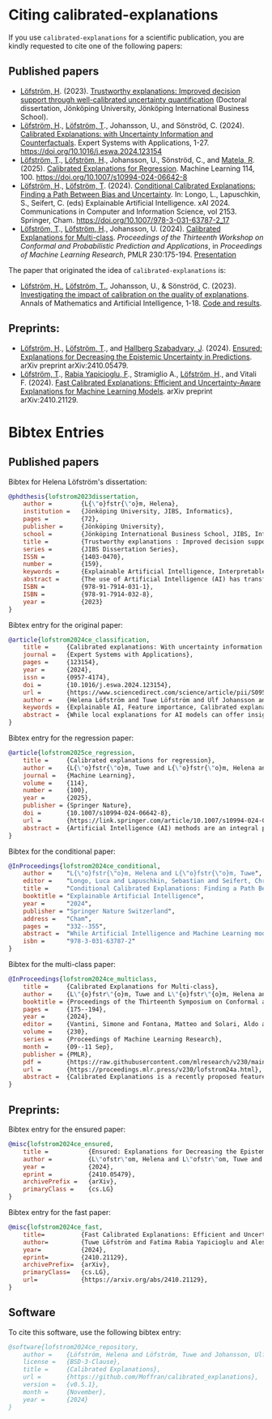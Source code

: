 # Citing calibrated-explanations

If you use `calibrated-explanations` for a scientific publication, you are kindly requested to cite one of the following papers:
## Published papers
- [Löfström, H](https://github.com/Moffran). (2023). [Trustworthy explanations: Improved decision support through well-calibrated uncertainty quantification](https://www.diva-portal.org/smash/record.jsf?pid=diva2%3A1810440&dswid=6197) (Doctoral dissertation, Jönköping University, Jönköping International Business School).
- [Löfström, H](https://github.com/Moffran)., [Löfström, T](https://github.com/tuvelofstrom)., Johansson, U., and Sönströd, C. (2024). [Calibrated Explanations: with Uncertainty Information and Counterfactuals](https://doi.org/10.1016/j.eswa.2024.123154). Expert Systems with Applications, 1-27. https://doi.org/10.1016/j.eswa.2024.123154
- [Löfström, T](https://github.com/tuvelofstrom)., [Löfström, H](https://github.com/Moffran)., Johansson, U., Sönströd, C., and [Matela, R](https://github.com/rudymatela). (2025). [Calibrated Explanations for Regression](https://doi.org/10.1007/s10994-024-06642-8). Machine Learning 114, 100. https://doi.org/10.1007/s10994-024-06642-8
- [Löfström, H](https://github.com/Moffran)., [Löfström, T](https://github.com/tuvelofstrom). (2024). [Conditional Calibrated Explanations: Finding a Path Between Bias and Uncertainty](https://doi.org/10.1007/978-3-031-63787-2_17). In: Longo, L., Lapuschkin, S., Seifert, C. (eds) Explainable Artificial Intelligence. xAI 2024. Communications in Computer and Information Science, vol 2153. Springer, Cham. https://doi.org/10.1007/978-3-031-63787-2_17
- [Löfström, T](https://github.com/tuvelofstrom)., [Löfström, H](https://github.com/Moffran)., Johansson, U. (2024). [Calibrated Explanations for Multi-class](https://raw.githubusercontent.com/mlresearch/v230/main/assets/lofstrom24a/lofstrom24a.pdf). <i>Proceedings of the Thirteenth Workshop on Conformal and Probabilistic Prediction and Applications</i>, in <i>Proceedings of Machine Learning Research</i>, PMLR 230:175-194. [Presentation](https://copa-conference.com/presentations/Lofstrom.pdf)

The paper that originated the idea of `calibrated-explanations` is:

- [Löfström, H.](https://github.com/Moffran), [Löfström, T.](https://github.com/tuvelofstrom), Johansson, U., & Sönströd, C. (2023). [Investigating the impact of calibration on the quality of explanations](https://link.springer.com/article/10.1007/s10472-023-09837-2). Annals of Mathematics and Artificial Intelligence, 1-18. [Code and results](https://github.com/tuvelofstrom/calibrating-explanations).

## Preprints:
- [Löfström, H](https://github.com/Moffran)., [Löfström, T](https://github.com/tuvelofstrom)., and [Hallberg Szabadvary, J](https://github.com/egonmedhatten). (2024). [Ensured: Explanations for Decreasing the Epistemic Uncertainty in Predictions](https://arxiv.org/abs/2410.05479). arXiv preprint arXiv:2410.05479.
- [Löfström, T](https://github.com/tuvelofstrom)., [Rabia Yapicioglu, F](https://github.com/rabia174)., Stramiglio A., [Löfström, H](https://github.com/Moffran)., and Vitali F. (2024). [Fast Calibrated Explanations: Efficient and Uncertainty-Aware Explanations for Machine Learning Models](https://arxiv.org/abs/2410.21129). arXiv preprint arXiv:2410.21129.

# Bibtex Entries
## Published papers

Bibtex for Helena Löfström's dissertation:

```bibtex
@phdthesis{lofstrom2023dissertation,
	author = 		{L{\"o}fstr{\"o}m, Helena},
	institution = 	{Jönköping University, JIBS, Informatics},
	pages = 		{72},
	publisher = 	{Jönköping University},
	school = 		{Jönköping International Business School, JIBS, Informatics},
	title = 		{Trustworthy explanations : Improved decision support through well-calibrated uncertainty quantification},
	series = 		{JIBS Dissertation Series},
	ISSN = 			{1403-0470},
	number = 		{159},
	keywords = 		{Explainable Artificial Intelligence, Interpretable Machine Learning, Decision Support Systems, Uncertainty Estimation, Explanation Methods},
	abstract = 		{The use of Artificial Intelligence (AI) has transformed fields like disease diagnosis and defence. Utilising sophisticated Machine Learning (ML) models, AI predicts future events based on historical data, introducing complexity that challenges understanding and decision-making. Previous research emphasizes users’ difficulty discerning when to trust predictions due to model complexity, underscoring addressing model complexity and providing transparent explanations as pivotal for facilitating high-quality decisions. Many ML models offer probability estimates for predictions, commonly used in methods providing explanations to guide users on prediction confidence. However, these probabilities often do not accurately reflect the actual distribution in the data, leading to potential user misinterpretation of prediction trustworthiness. Additionally, most explanation methods fail to convey whether the model’s probability is linked to any uncertainty, further diminishing the reliability of the explanations. Evaluating the quality of explanations for decision support is challenging, and although highlighted as essential in research, there are no benchmark criteria for comparative evaluations. This thesis introduces an innovative explanation method that generates reliable explanations, incorporating uncertainty information supporting users in determining when to trust the model’s predictions. The thesis also outlines strategies for evaluating explanation quality and facilitating comparative evaluations. Through empirical evaluations and user studies, the thesis provides practical insights to support decision-making utilising complex ML models. },
	ISBN = 			{978-91-7914-031-1},
	ISBN = 			{978-91-7914-032-8},
	year = 			{2023}
}
```

Bibtex entry for the original paper:

```bibtex
@article{lofstrom2024ce_classification,
	title = 	{Calibrated explanations: With uncertainty information and counterfactuals},
	journal = 	{Expert Systems with Applications},
	pages = 	{123154},
	year = 		{2024},
	issn = 		{0957-4174},
	doi = 		{10.1016/j.eswa.2024.123154},
	url = 		{https://www.sciencedirect.com/science/article/pii/S0957417424000198},
	author = 	{Helena Löfström and Tuwe Löfström and Ulf Johansson and Cecilia Sönströd},
	keywords = 	{Explainable AI, Feature importance, Calibrated explanations, Venn-Abers, Uncertainty quantification, Counterfactual explanations},
	abstract = 	{While local explanations for AI models can offer insights into individual predictions, such as feature importance, they are plagued by issues like instability. The unreliability of feature weights, often skewed due to poorly calibrated ML models, deepens these challenges. Moreover, the critical aspect of feature importance uncertainty remains mostly unaddressed in Explainable AI (XAI). The novel feature importance explanation method presented in this paper, called Calibrated Explanations (CE), is designed to tackle these issues head-on. Built on the foundation of Venn-Abers, CE not only calibrates the underlying model but also delivers reliable feature importance explanations with an exact definition of the feature weights. CE goes beyond conventional solutions by addressing output uncertainty. It accomplishes this by providing uncertainty quantification for both feature weights and the model’s probability estimates. Additionally, CE is model-agnostic, featuring easily comprehensible conditional rules and the ability to generate counterfactual explanations with embedded uncertainty quantification. Results from an evaluation with 25 benchmark datasets underscore the efficacy of CE, making it stand as a fast, reliable, stable, and robust solution.}
}
```

Bibtex entry for the regression paper:

```bibtex
@article{lofstrom2025ce_regression,
	title =		{Calibrated explanations for regression},
	author =	{L{\"o}fstr{\"o}m, Tuwe and L{\"o}fstr{\"o}m, Helena and Johansson, Ulf and S{\"o}nstr{\"o}d, Cecilia and Matela, Rudy},
	journal =	{Machine Learning},
	volume =	{114},
	number =	{100},
	year =		{2025},
	publisher =	{Springer Nature},
	doi = 		{10.1007/s10994-024-06642-8},
	url = 		{https://link.springer.com/article/10.1007/s10994-024-06642-8},
	abstract =  {Artificial Intelligence (AI) methods are an integral part of modern decision support systems. The best-performing predictive models used in AI-based decision support systems lack transparency. Explainable Artificial Intelligence (XAI) aims to create AI systems that can explain their rationale to human users. Local explanations in XAI can provide information about the causes of individual predictions in terms of feature importance. However, a critical drawback of existing local explanation methods is their inability to quantify the uncertainty associated with a feature’s importance. This paper introduces an extension of a feature importance explanation method, Calibrated Explanations, previously only supporting classification, with support for standard regression and probabilistic regression, i.e., the probability that the target is below an arbitrary threshold. The extension for regression keeps all the benefits of Calibrated Explanations, such as calibration of the prediction from the underlying model with confidence intervals, uncertainty quantification of feature importance, and allows both factual and counterfactual explanations. Calibrated Explanations for regression provides fast, reliable, stable, and robust explanations. Calibrated Explanations for probabilistic regression provides an entirely new way of creating probabilistic explanations from any ordinary regression model, allowing dynamic selection of thresholds. The method is model agnostic with easily understood conditional rules. An implementation in Python is freely available on GitHub and for installation using both pip and conda, making the results in this paper easily replicable.}
}
```

Bibtex for the conditional paper:

```bibtex
@InProceedings{lofstrom2024ce_conditional,
	author =	"L{\"o}fstr{\"o}m, Helena and L{\"o}fstr{\"o}m, Tuwe",
	editor =	"Longo, Luca and Lapuschkin, Sebastian and Seifert, Christin",
	title =		"Conditional Calibrated Explanations: Finding a Path Between Bias and Uncertainty",
	booktitle =	"Explainable Artificial Intelligence",
	year =		"2024",
	publisher =	"Springer Nature Switzerland",
	address =	"Cham",
	pages =		"332--355",
	abstract =	"While Artificial Intelligence and Machine Learning models are becoming increasingly prevalent, it is essential to remember that they are not infallible or inherently objective. These models depend on the data they are trained on and the inherent bias of the chosen machine learning algorithm. Therefore, selecting and sampling data for training is crucial for a fair outcome of the model. A model predicting, e.g., whether an applicant should be taken further in the job application process, could create heavily biased predictions against women if the data used to train the model mostly contained information about men. The well-known concept of conditional categories used in Conformal Prediction can be utilised to address this type of bias in the data. The Conformal Prediction framework includes uncertainty quantification methods for classification and regression. To help meet the challenges of data sets with potential bias, conditional categories were incorporated into an existing explanation method called Calibrated Explanations, relying on conformal methods. This approach allows users to try out different settings while simultaneously having the possibility to study how the uncertainty in the predictions is affected on an individual level. Furthermore, this paper evaluated how the uncertainty changed when using conditional categories based on attributes containing potential bias. It showed that the uncertainty significantly increased, revealing that fairness came with a cost of increased uncertainty.",
	isbn =		"978-3-031-63787-2"
}
```

Bibtex for the multi-class paper:

```bibtex
@InProceedings{lofstrom2024ce_multiclass,
	title = 	{Calibrated Explanations for Multi-class},
	author =    {L\"{o}fstr\"{o}m, Tuwe and L\"{o}fstr\"{o}m, Helena and Johansson, Ulf},
	booktitle = {Proceedings of the Thirteenth Symposium on Conformal and Probabilistic Prediction with Applications},
	pages = 	{175--194},
	year = 	 	{2024},
	editor = 	{Vantini, Simone and Fontana, Matteo and Solari, Aldo and Boström, Henrik and Carlsson, Lars},
	volume = 	{230},
	series = 	{Proceedings of Machine Learning Research},
	month = 	{09--11 Sep},
	publisher = {PMLR},
	pdf = 	 	{https://raw.githubusercontent.com/mlresearch/v230/main/assets/lofstrom24a/lofstrom24a.pdf},
	url = 	 	{https://proceedings.mlr.press/v230/lofstrom24a.html},
	abstract = 	{Calibrated Explanations is a recently proposed feature importance explanation method providing uncertainty quantification. It utilises Venn-Abers to generate well-calibrated factual and counterfactual explanations for binary classification. In this paper, we extend the method to support multi-class classification. The paper includes an evaluation illustrating the calibration quality of the selected multi-class calibration approach, as well as a demonstration of how the explanations can help determine which explanations to trust.}
}
```

## Preprints:

Bibtex entry for the ensured paper:

```bibtex
@misc{lofstrom2024ce_ensured,
	title = 	      {Ensured: Explanations for Decreasing the Epistemic Uncertainty in Predictions},
	author =          {L\"ofstr\"om, Helena and L\"ofstr\"om, Tuwe and Hallberg Szabadvary, Johan},
	year =            {2024},
	eprint =          {2410.05479},
	archivePrefix =   {arXiv},
	primaryClass =    {cs.LG}
}
```

Bibtex entry for the fast paper:

```bibtex
@misc{lofstrom2024ce_fast,
	title=			{Fast Calibrated Explanations: Efficient and Uncertainty-Aware Explanations for Machine Learning Models},
	author=			{Tuwe Löfström and Fatima Rabia Yapicioglu and Alessandra Stramiglio and Helena Löfström and Fabio Vitali},
	year=			{2024},
	eprint=			{2410.21129},
	archivePrefix=	{arXiv},
	primaryClass=	{cs.LG},
	url=			{https://arxiv.org/abs/2410.21129},
}
```

## Software
To cite this software, use the following bibtex entry:

```bibtex
@software{lofstrom2024ce_repository,
	author = 	{Löfström, Helena and Löfström, Tuwe and Johansson, Ulf and Sönströd, Cecilia and Matela, Rudy},
	license = 	{BSD-3-Clause},
	title = 	{Calibrated Explanations},
	url = 		{https://github.com/Moffran/calibrated_explanations},
	version = 	{v0.5.1},
	month = 	{November},
	year = 		{2024}
}
```
